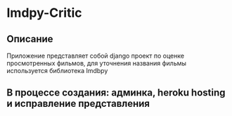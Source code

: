 # Imdpy-Critic

## Описание
Приложение представляет собой django проект по оценке просмотренных фильмов, для уточнения названия фильмы используется библиотека Imdbpy

## В процессе создания: админка, heroku hosting и исправление представления
